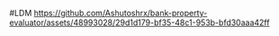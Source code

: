 #LDM
https://github.com/Ashutoshrx/bank-property-evaluator/assets/48993028/29d1d179-bf35-48c1-953b-bfd30aaa42ff
